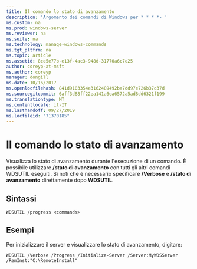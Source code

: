 ```yaml
---
title: Il comando lo stato di avanzamento
description: 'Argomento dei comandi di Windows per * * * *- '
ms.custom: na
ms.prod: windows-server
ms.reviewer: na
ms.suite: na
ms.technology: manage-windows-commands
ms.tgt_pltfrm: na
ms.topic: article
ms.assetid: 8ce5e77b-e13f-4ac3-948d-31770a6c7e25
author: coreyp-at-msft
ms.author: coreyp
manager: dongill
ms.date: 10/16/2017
ms.openlocfilehash: 841d9103354e3162489492ba7dd97e726b37d37d
ms.sourcegitcommit: 6aff3d88ff22ea141a6ea6572a5ad8dd6321f199
ms.translationtype: MT
ms.contentlocale: it-IT
ms.lasthandoff: 09/27/2019
ms.locfileid: "71370185"
---
```

# <a name="the-progress-command"></a>Il comando lo stato di avanzamento



Visualizza lo stato di avanzamento durante l'esecuzione di un comando. È possibile utilizzare **/stato di avanzamento** con tutti gli altri comandi WDSUTIL eseguiti. Si noti che è necessario specificare **/Verbose** e **/stato di avanzamento** direttamente dopo **WDSUTIL**.

## <a name="syntax"></a>Sintassi

```
WDSUTIL /progress <commands>
```

## <a name="examples"></a>Esempi

Per inizializzare il server e visualizzare lo stato di avanzamento, digitare:
```
WDSUTIL /Verbose /Progress /Initialize-Server /Server:MyWDSServer /RemInst:"C:\RemoteInstall"
```